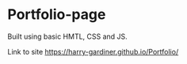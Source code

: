 # Portfolio-page
Built using basic HMTL, CSS and JS. 

Link to site <https://harry-gardiner.github.io/Portfolio/>